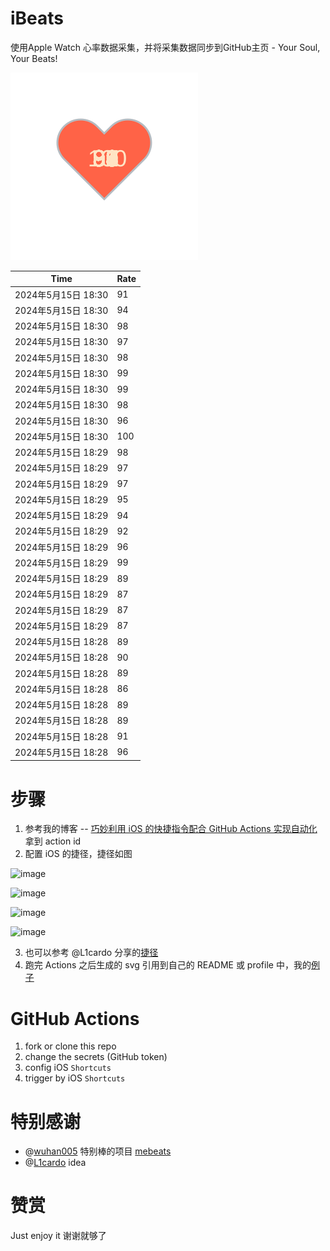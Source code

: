 # iBeats
使用Apple Watch 心率数据采集，并将采集数据同步到GitHub主页 - Your Soul, Your Beats!

![](./files/heart.svg)

<!--START_SECTION:my_heart_rate-->
| Time | Rate | 
 | ---- | ---- | 
| 2024年5月15日 18:30 | 91 |
| 2024年5月15日 18:30 | 94 |
| 2024年5月15日 18:30 | 98 |
| 2024年5月15日 18:30 | 97 |
| 2024年5月15日 18:30 | 98 |
| 2024年5月15日 18:30 | 99 |
| 2024年5月15日 18:30 | 99 |
| 2024年5月15日 18:30 | 98 |
| 2024年5月15日 18:30 | 96 |
| 2024年5月15日 18:30 | 100 |
| 2024年5月15日 18:29 | 98 |
| 2024年5月15日 18:29 | 97 |
| 2024年5月15日 18:29 | 97 |
| 2024年5月15日 18:29 | 95 |
| 2024年5月15日 18:29 | 94 |
| 2024年5月15日 18:29 | 92 |
| 2024年5月15日 18:29 | 96 |
| 2024年5月15日 18:29 | 99 |
| 2024年5月15日 18:29 | 89 |
| 2024年5月15日 18:29 | 87 |
| 2024年5月15日 18:29 | 87 |
| 2024年5月15日 18:29 | 87 |
| 2024年5月15日 18:28 | 89 |
| 2024年5月15日 18:28 | 90 |
| 2024年5月15日 18:28 | 89 |
| 2024年5月15日 18:28 | 86 |
| 2024年5月15日 18:28 | 89 |
| 2024年5月15日 18:28 | 89 |
| 2024年5月15日 18:28 | 91 |
| 2024年5月15日 18:28 | 96 |

<!--END_SECTION:my_heart_rate-->

# 步骤
1. 参考我的博客 -- [巧妙利用 iOS 的快捷指令配合 GitHub Actions 实现自动化](https://github.com/yihong0618/gitblog/issues/198) 拿到 action id
2. 配置 iOS 的捷径，捷径如图

![image](https://user-images.githubusercontent.com/15976103/122154218-0db0b480-ce97-11eb-93bb-5aec07c558dc.png)

![image](https://user-images.githubusercontent.com/15976103/122154236-186b4980-ce97-11eb-8e4b-70551a0391ae.png)

![image](https://user-images.githubusercontent.com/15976103/122154268-2d47dd00-ce97-11eb-902e-3acf292265a9.png)

![image](https://user-images.githubusercontent.com/15976103/122174055-fa144680-ceb4-11eb-9be2-3eb83cd516f7.png)

3. 也可以参考 @L1cardo 分享的[捷径](https://www.icloud.com/shortcuts/6ab6047b459c41ad822ad6b94b1c03d4)
4. 跑完 Actions 之后生成的 svg 引用到自己的 README 或 profile 中，我的[例子](https://github.com/yihong0618) 

# GitHub Actions

1. fork or clone this repo
2. change the secrets (GitHub token)
3. config iOS `Shortcuts` 
4. trigger by iOS `Shortcuts`

# 特别感谢
- @[wuhan005](https://github.com/wuhan005) 特别棒的项目 [mebeats](https://github.com/wuhan005/mebeats)
- @[L1cardo](https://github.com/L1cardo) idea

# 赞赏
Just enjoy it
谢谢就够了
